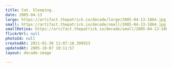 ```yaml
---
title: Cat. Sleeping.
date: 2005-04-13
large: https://artifact.thepatrick.io/decade/large/2005-04-13-1864.jpg
small: https://artifact.thepatrick.io/decade/small/2005-04-13-1864.jpg
smallRetina: https://artifact.thepatrick.io/decade/small/2005-04-13-1864@2x.jpg
flickrUrl: null
photoId: null
createdAt: 2011-01-30 11:07:18.399553
updatedAt: 2005-10-07 10:11:57
layout: decade-image

---
```


